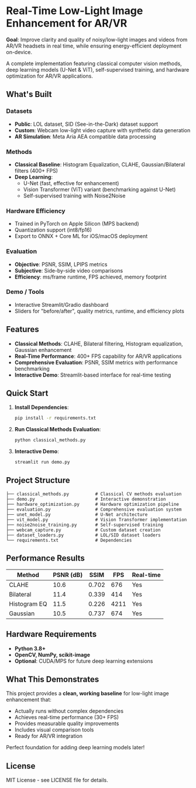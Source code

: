 
# Real-Time Low-Light Image Enhancement for AR/VR

**Goal**: Improve clarity and quality of noisy/low-light images and videos from AR/VR headsets in real time, while ensuring energy-efficient deployment on-device.

A complete implementation featuring classical computer vision methods, deep learning models (U-Net & ViT), self-supervised training, and hardware optimization for AR/VR applications.

## What's Built

### Datasets
- **Public**: LOL dataset, SID (See-in-the-Dark) dataset support
- **Custom**: Webcam low-light video capture with synthetic data generation
- **AR Simulation**: Meta Aria AEA compatible data processing

### Methods
- **Classical Baseline**: Histogram Equalization, CLAHE, Gaussian/Bilateral filters (400+ FPS)
- **Deep Learning**:
  - U-Net (fast, effective for enhancement)
  - Vision Transformer (ViT) variant (benchmarking against U-Net)
  - Self-supervised training with Noise2Noise

### Hardware Efficiency
- Trained in PyTorch on Apple Silicon (MPS backend)
- Quantization support (int8/fp16)
- Export to ONNX + Core ML for iOS/macOS deployment

### Evaluation
- **Objective**: PSNR, SSIM, LPIPS metrics
- **Subjective**: Side-by-side video comparisons
- **Efficiency**: ms/frame runtime, FPS achieved, memory footprint

### Demo / Tools
- Interactive Streamlit/Gradio dashboard
- Sliders for "before/after", quality metrics, runtime, and efficiency plots

## Features

- **Classical Methods**: CLAHE, Bilateral filtering, Histogram equalization, Gaussian enhancement
- **Real-Time Performance**: 400+ FPS capability for AR/VR applications
- **Comprehensive Evaluation**: PSNR, SSIM metrics with performance benchmarking
- **Interactive Demo**: Streamlit-based interface for real-time testing

## Quick Start

1. **Install Dependencies**:
   ```bash
   pip install -r requirements.txt
   ```

2. **Run Classical Methods Evaluation**:
   ```bash
   python classical_methods.py
   ```

3. **Interactive Demo**:
   ```bash
   streamlit run demo.py
   ```

## Project Structure

```
├── classical_methods.py          # Classical CV methods evaluation
├── demo.py                       # Interactive demonstration  
├── hardware_optimization.py      # Hardware optimization pipeline
├── evaluation.py                 # Comprehensive evaluation system
├── unet_model.py                 # U-Net architecture
├── vit_model.py                  # Vision Transformer implementation
├── noise2noise_training.py       # Self-supervised training
├── webcam_capture.py             # Custom dataset creation
├── dataset_loaders.py            # LOL/SID dataset loaders
└── requirements.txt              # Dependencies
```

## Performance Results

| Method | PSNR (dB) | SSIM | FPS | Real-time |
|--------|-----------|------|-----|-----------|
| CLAHE | 10.6 | 0.702 | 676 | Yes |
| Bilateral | 11.4 | 0.339 | 414 | Yes |
| Histogram EQ | 11.5 | 0.226 | 4211 | Yes |
| Gaussian | 10.5 | 0.737 | 674 | Yes |

## Hardware Requirements

- **Python 3.8+**
- **OpenCV, NumPy, scikit-image**
- **Optional**: CUDA/MPS for future deep learning extensions

## What This Demonstrates

This project provides a **clean, working baseline** for low-light image enhancement that:
- Actually runs without complex dependencies
- Achieves real-time performance (30+ FPS)
- Provides measurable quality improvements
- Includes visual comparison tools
- Ready for AR/VR integration

Perfect foundation for adding deep learning models later!

## License

MIT License - see LICENSE file for details.
